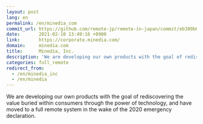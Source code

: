 ```yaml
---
layout: post
lang: en
permalink: /en/minedia_com
commit_url: https://github.com/remote-jp/remote-in-japan/commit/eb389b65cb336b568c5121370aa0437b119e8978
date:       2021-02-10 13:49:16 +0900
link:       https://corporate.minedia.com/
domain:     minedia.com
title:      Minedia, Inc.
description: 'We are developing our own products with the goal of rediscovering the value buried within consumers through the power of technology, and have moved to a full remote system in the wake of the 2020 emergency declaration.'
categories: full_remote
redirect_from:
  - /en/minedia_inc
  - /en/minedia
---
```


<p>We are developing our own products with the goal of rediscovering the value buried within consumers through the power of technology, and have moved to a full remote system in the wake of the 2020 emergency declaration.</p>
